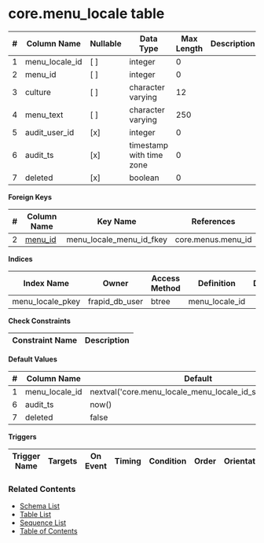# core.menu_locale table



| # | Column Name | Nullable | Data Type | Max Length | Description |
| --- | --- | --- | --- | --- | --- |
| 1 | menu_locale_id | [ ] | integer | 0 |  |
| 2 | menu_id | [ ] | integer | 0 |  |
| 3 | culture | [ ] | character varying | 12 |  |
| 4 | menu_text | [ ] | character varying | 250 |  |
| 5 | audit_user_id | [x] | integer | 0 |  |
| 6 | audit_ts | [x] | timestamp with time zone | 0 |  |
| 7 | deleted | [x] | boolean | 0 |  |



**Foreign Keys**

| # | Column Name | Key Name | References |
| --- | --- | --- | --- |
| 2 | [menu_id](../core/menus.md) | menu_locale_menu_id_fkey | core.menus.menu_id |



**Indices**

| Index Name | Owner | Access Method | Definition | Description |
| --- | --- | --- | --- | --- |
| menu_locale_pkey | frapid_db_user | btree | menu_locale_id |  |



**Check Constraints**

| Constraint Name | Description |
| --- | --- |



**Default Values**

| # | Column Name | Default |
| --- | --- | --- |
| 1 | menu_locale_id | nextval('core.menu_locale_menu_locale_id_seq'::regclass) |
| 6 | audit_ts | now() |
| 7 | deleted | false |


**Triggers**

| Trigger Name | Targets | On Event | Timing | Condition | Order | Orientation | Description |
| --- | --- | --- | --- | --- | --- | --- | --- |


### Related Contents
* [Schema List](../../schemas.md)
* [Table List](../../tables.md)
* [Sequence List](../../sequences.md)
* [Table of Contents](../../README.md)
